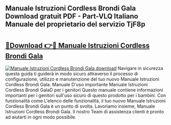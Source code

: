 ## Manuale Istruzioni Cordless Brondi Gala Download gratuit PDF - Part-VLQ Italiano Manuale del proprietario del servizio TjF8p

# <h2><a href="http://dfbmkbi.blite.top/?on=Manuale+Istruzioni+Cordless+Brondi+Gala">🔗Download 👉🔴 Manuale Istruzioni Cordless Brondi Gala</a></h2>

[![Manuale Istruzioni Cordless Brondi Gala download](https://i.imgur.com/lujVjoI.png)](http://dfbmkbi.blite.top/?on=Manuale+Istruzioni+Cordless+Brondi+Gala)
Navigare in sicurezza questa guida ti guiderà in modo sicuro attraverso il processo di configurazione, utilizzo e manutenzione del tuo nuovo Manuale Istruzioni Cordless Brondi Gala. Manuale D'uso importante Manuale Istruzioni Cordless Brondi GalaD per i genitori Questo manuale contiene informazioni importanti per i genitori sull'uso sicuro di questo prodotto per i bambini. Con funzionalità come L'elenco delle funzionalità, il tuo nuovo Manuale Istruzioni Cordless Brondi Gala è un punto di svolta. Lavoriamo insieme, Manuale Istruzioni Cordless Brondi Gala. Il nostro Team di assistenza clienti è pronto ad aiutarti in ogni modo possibile.
